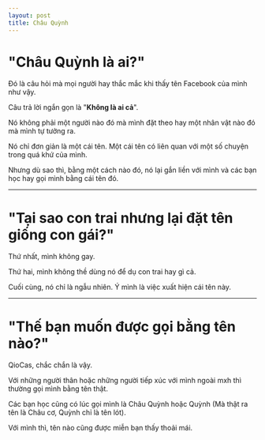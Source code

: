```yaml
---
layout: post
title: Châu Quỳnh
---
```


# "Châu Quỳnh là ai?"

Đó là câu hỏi mà mọi người hay thắc mắc khi thấy tên Facebook của mình như vậy.

Câu trả lời ngắn gọn là "**Không là ai cả**".

Nó không phải một người nào đó mà mình đặt theo hay một nhân vật nào đó mà mình tự tưởng ra.

Nó chỉ đơn giản là một cái tên. Một cái tên có liên quan với một số chuyện trong quá khứ của mình.

Nhưng dù sao thì, bằng một cách nào đó, nó lại gắn liền với mình và các bạn học hay gọi mình bằng cái tên đó.

---

# "Tại sao con trai nhưng lại đặt tên giống con gái?"

Thứ nhất, mình không gay.

Thứ hai, mình không thề dùng nó để dụ con trai hay gì cả. 

Cuối cùng, nó chỉ là ngẫu nhiên. Ý mình là việc xuất hiện cái tên này.

---

# "Thế bạn muốn được gọi bằng tên nào?"


QioCas, chắc chắn là vậy. 

Với những người thân hoặc những người tiếp xúc với mình ngoài mxh thì thường gọi mình bằng tên thật.

Các bạn học cũng có lúc gọi mình là Châu Quỳnh hoặc Quỳnh (Mà thật ra tên là Châu cơ, Quỳnh chỉ là tên lót).

Với mình thì, tên nào cũng được miễn bạn thấy thoải mái.